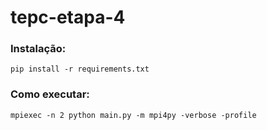 # tepc-etapa-4

### Instalação:
  ```
 pip install -r requirements.txt
```

### Como executar:
```
mpiexec -n 2 python main.py -m mpi4py -verbose -profile
```
